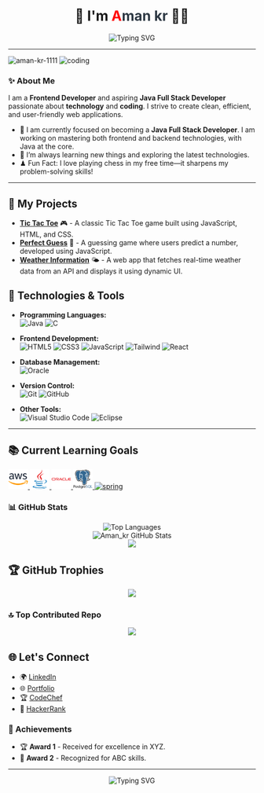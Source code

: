 <h1 align="center">
  👋 I'm <span style="color: #F00;">A</span><span style="color: #2E3944;">man kr </span> 👨‍💻
</h1>

<p align="center">
  <img src="https://readme-typing-svg.herokuapp.com?size=30&duration=3000&color=ff0&center=true&vCenter=true&lines=Java+Developer;Code+Architect;Tech+Visionary;Breaking+Boundaries!" alt="Typing SVG">
</p>

---
<img align="right" alt="coding" width="400" src="https://camo.githubusercontent.com/2366b34bb903c09617990fb5fff4622f3e941349e846ddb7e73df872a9d21233/68747470733a2f2f63646e2e6472696262626c652e636f6d2f75736572732f3733303730332f73637265656e73686f74732f363538313234332f6176656e746f2e676966">

<p align="left"> <img src="https://komarev.com/ghpvc/?username=Aman-kr-1111&label=Profile%20views&color=0e75b6&style=flat" alt="aman-kr-1111" /> </p>

### ✨ About Me

I am a **Frontend Developer** and aspiring **Java Full Stack Developer** passionate about **technology** and **coding**. I strive to create clean, efficient, and user-friendly web applications.

- 💼 I am currently focused on becoming a **Java Full Stack Developer**. I am working on mastering both frontend and backend technologies, with Java at the core.
- 🌱 I’m always learning new things and exploring the latest technologies.
- ♟ Fun Fact: I love playing chess in my free time—it sharpens my problem-solving skills!
---

## 🚀 My Projects
- **[Tic Tac Toe](https://github.com/your-username/tic-tac-toe)** 🎮 - A classic Tic Tac Toe game built using JavaScript, HTML, and CSS.
- **[Perfect Guess](https://github.com/your-username/perfect-guess)** 🎯 - A guessing game where users predict a number, developed using JavaScript.
- **[Weather Information](https://github.com/your-username/weather-app)** 🌤️ - A web app that fetches real-time weather data from an API and displays it using dynamic UI.

## 🔧 Technologies & Tools
- **Programming Languages:**  
  ![Java](https://img.shields.io/badge/Java-%23ED8B00.svg?style=flat&logo=java&logoColor=white) 
  ![C](https://img.shields.io/badge/C-%2300599C.svg?style=flat&logo=c&logoColor=white) 

- **Frontend Development:**  
  ![HTML5](https://img.shields.io/badge/HTML5-%23E34F26.svg?style=flat&logo=html5&logoColor=white) 
  ![CSS3](https://img.shields.io/badge/CSS3-%231572B6.svg?style=flat&logo=css3&logoColor=white) 
  ![JavaScript](https://img.shields.io/badge/JavaScript-%23F7DF1E.svg?style=flat&logo=javascript&logoColor=black)
  ![Tailwind](https://img.shields.io/badge/Tailwind-%23563D7C.svg?style=flat&logo=Tailwind&logoColor=white)
  ![React](https://img.shields.io/badge/React-%2361DAFB.svg?style=flat&logo=react&logoColor=black) 
</p>
  
- **Database Management:**  
  ![Oracle](https://img.shields.io/badge/Oracle-F80000?style=for-the-badge&logo=oracle&logoColor=white)

- **Version Control:**  
  ![Git](https://img.shields.io/badge/Git-F05032.svg?style=flat&logo=git&logoColor=white)
  ![GitHub](https://img.shields.io/badge/GitHub-181717.svg?style=flat&logo=github&logoColor=white)

- **Other Tools:**  
  ![Visual Studio Code](https://img.shields.io/badge/Visual%20Studio%20Code-0078D4.svg?style=flat&logo=visual-studio-code&logoColor=white)
   ![Eclipse](https://img.shields.io/badge/Eclipse%20Studio%20Code-0078D4.svg?style=flat&logo=Eclipse&logoColor=white)  

---

## 📚 Current Learning Goals

<a href="https://aws.amazon.com" target="_blank" rel="noreferrer"> <img src="https://raw.githubusercontent.com/devicons/devicon/master/icons/amazonwebservices/amazonwebservices-original-wordmark.svg" alt="aws" width="40" height="40"/> </a> <a href="https://www.java.com" target="_blank" rel="noreferrer"> <img src="https://raw.githubusercontent.com/devicons/devicon/master/icons/java/java-original.svg" alt="java" width="40" height="40"/> </a> <a href="https://www.oracle.com/" target="_blank" rel="noreferrer"> <img src="https://raw.githubusercontent.com/devicons/devicon/master/icons/oracle/oracle-original.svg" alt="oracle" width="40" height="40"/> </a> <a href="https://www.postgresql.org" target="_blank" rel="noreferrer"> <img src="https://raw.githubusercontent.com/devicons/devicon/master/icons/postgresql/postgresql-original-wordmark.svg" alt="postgresql" width="40" height="40"/> </a> <a href="https://spring.io/" target="_blank" rel="noreferrer"> <img src="https://www.vectorlogo.zone/logos/springio/springio-icon.svg" alt="spring" width="40" height="40"/></a>

### 📊 GitHub Stats

<div align="center">
  <img src="https://github-readme-stats.vercel.app/api/top-langs/?username=Aman-kr-1111&layout=compact" alt="Top Languages">
</div>

<div align="center">
  <img src="https://github-readme-stats.vercel.app/api?username=Aman-kr-1111&show_icons=true&theme=radical" alt="Aman_kr GitHub Stats">
</div>

<div align="center">
  <img src="https://github-readme-streak-stats.herokuapp.com/?user=Aman-kr-1111&theme=dark&hide_border=false"/></div>

## 🏆 GitHub Trophies
<div align="center">
  <img src="https://github-profile-trophy.vercel.app/?username=Aman-kr-1111&theme=radical&no-frame=false&no-bg=true&margin-w=4"/>
</div>

### 🔝 Top Contributed Repo
<div align="center">
  <img src="https://github-contributor-stats.vercel.app/api?username=Aman-kr-1111&limit=5&theme=dark&combine_all_yearly_contributions=true"/>
</div>

## 🌐 Let's Connect
- 🌍 [LinkedIn](https://www.linkedin.com/in/aman-kumar-64b22b270/)
- 🌐 [Portfolio](https://aman-first-portfolio.netlify.app/)
- 🏆 [CodeChef](https://www.codechef.com/users/aman_kr_1111)
- 🎯 [HackerRank](https://www.hackerrank.com/profile/Aman_kr_1111)

### 🏅 Achievements
- 🏆 **Award 1** - Received for excellence in XYZ.
- 🥇 **Award 2** - Recognized for ABC skills.

---

<p align="center">
  <img src="https://readme-typing-svg.herokuapp.com?size=30&duration=3000&color=FF0000&center=true&vCenter=true&lines=Thanks+for+visiting!" alt="Typing SVG">
</p>

